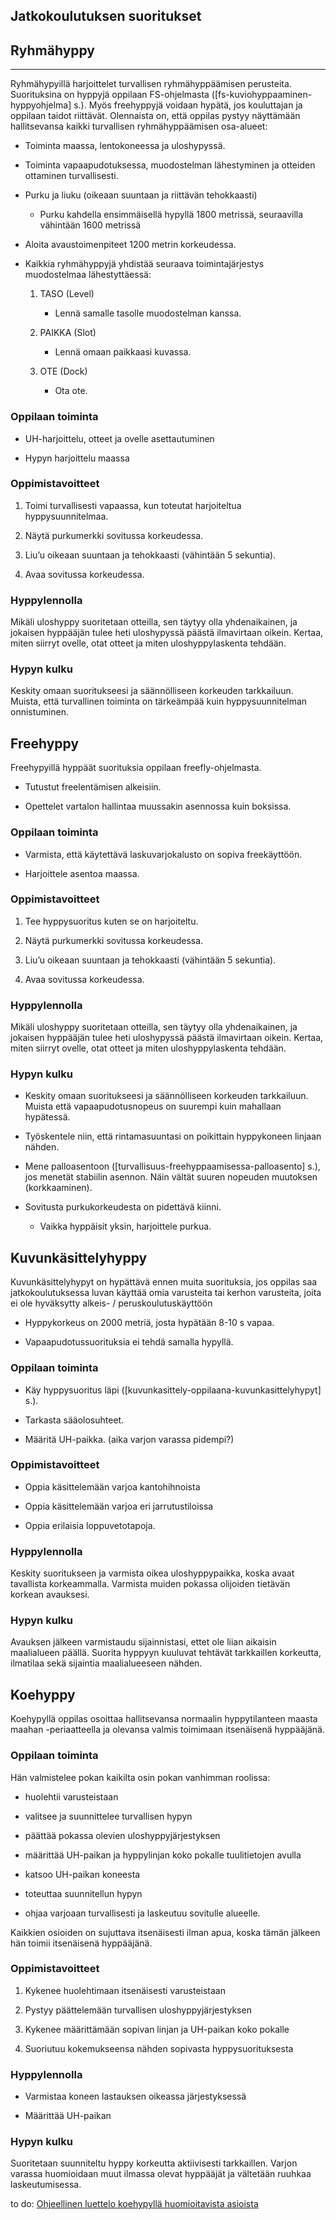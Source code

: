 ## Jatkokoulutuksen suoritukset


## Ryhmähyppy  
------------

Ryhmähypyillä harjoittelet turvallisen ryhmähyppäämisen perusteita.
Suorituksina on hyppyjä oppilaan FS-ohjelmasta
(\[fs-kuviohyppaaminen-hyppyohjelma\] s.). Myös freehyppyjä voidaan
hypätä, jos kouluttajan ja oppilaan taidot riittävät. Olennaista on,
että oppilas pystyy näyttämään hallitsevansa kaikki turvallisen
ryhmähyppäämisen osa-alueet:

-   Toiminta maassa, lentokoneessa ja uloshypyssä.

-   Toiminta vapaapudotuksessa, muodostelman lähestyminen ja otteiden
    ottaminen turvallisesti.

-   Purku ja liuku (oikeaan suuntaan ja riittävän tehokkaasti)

    -   Purku kahdella ensimmäisellä hypyllä 1800 metrissä, seuraavilla
        vähintään 1600 metrissä

-   Aloita avaustoimenpiteet 1200 metrin korkeudessa.

<!-- -->

-   Kaikkia ryhmähyppyjä yhdistää seuraava toimintajärjestys
    muodostelmaa lähestyttäessä:

    1.  TASO (Level)

        -   Lennä samalle tasolle muodostelman kanssa.

    2.  PAIKKA (Slot)

        -   Lennä omaan paikkaasi kuvassa.

    3.  OTE (Dock)

        -   Ota ote.

###  Oppilaan toiminta  

-   UH-harjoittelu, otteet ja ovelle asettautuminen

-   Hypyn harjoittelu maassa

###  Oppimistavoitteet  

1.  Toimi turvallisesti vapaassa, kun toteutat
    harjoiteltua hyppysuunnitelmaa.

2.  Näytä purkumerkki sovitussa korkeudessa.

3.  Liu’u oikeaan suuntaan ja tehokkaasti (vähintään 5 sekuntia).

4.  Avaa sovitussa korkeudessa.

###  Hyppylennolla  

Mikäli uloshyppy suoritetaan otteilla, sen täytyy olla yhdenaikainen, ja
jokaisen hyppääjän tulee heti uloshypyssä päästä ilmavirtaan oikein.
Kertaa, miten siirryt ovelle, otat otteet ja miten uloshyppylaskenta
tehdään.

###  Hypyn kulku  

Keskity omaan suoritukseesi ja säännölliseen korkeuden tarkkailuun.
Muista, että turvallinen toiminta on tärkeämpää kuin hyppysuunnitelman
onnistuminen.


## Freehyppy  


Freehypyillä hyppäät suorituksia oppilaan freefly-ohjelmasta.

-   Tutustut freelentämisen alkeisiin.

-   Opettelet vartalon hallintaa muussakin asennossa kuin boksissa.

###  Oppilaan toiminta  

-   Varmista, että käytettävä laskuvarjokalusto on sopiva freekäyttöön.

-   Harjoittele asentoa maassa.

###  Oppimistavoitteet  

1.  Tee hyppysuoritus kuten se on harjoiteltu.

2.  Näytä purkumerkki sovitussa korkeudessa.

3.  Liu’u oikeaan suuntaan ja tehokkaasti (vähintään 5 sekuntia).

4.  Avaa sovitussa korkeudessa.

###  Hyppylennolla  

Mikäli uloshyppy suoritetaan otteilla, sen täytyy olla yhdenaikainen, ja
jokaisen hyppääjän tulee heti uloshypyssä päästä ilmavirtaan oikein.
Kertaa, miten siirryt ovelle, otat otteet ja miten uloshyppylaskenta
tehdään.

###  Hypyn kulku  

-   Keskity omaan suoritukseesi ja säännölliseen korkeuden tarkkailuun.
    Muista että vapaapudotusnopeus on suurempi kuin mahallaan hypätessä.

-   Työskentele niin, että rintamasuuntasi on poikittain hyppykoneen
    linjaan nähden.

-   Mene palloasentoon (\[turvallisuus-freehyppaamisessa-palloasento\]
    s.), jos menetät stabiilin asennon. Näin vältät suuren nopeuden
    muutoksen (korkkaaminen).

-   Sovitusta purkukorkeudesta on pidettävä kiinni.

    -   Vaikka hyppäisit yksin, harjoittele purkua.



## Kuvunkäsittelyhyppy  


Kuvunkäsittelyhypyt on hypättävä ennen muita suorituksia, jos oppilas
saa jatkokoulutuksessa luvan käyttää omia varusteita tai kerhon
varusteita, joita ei ole hyväksytty alkeis- / peruskoulutuskäyttöön

-   Hyppykorkeus on 2000 metriä, josta hypätään 8-10 s vapaa.

-   Vapaapudotussuorituksia ei tehdä samalla hypyllä.

###  Oppilaan toiminta  

-   Käy hyppysuoritus läpi
    (\[kuvunkasittely-oppilaana-kuvunkasittelyhypyt\] s.).

-   Tarkasta sääolosuhteet.

-   Määritä UH-paikka. (aika varjon varassa pidempi?)

###  Oppimistavoitteet  

-   Oppia käsittelemään varjoa kantohihnoista

-   Oppia käsittelemään varjoa eri jarrutustiloissa

-   Oppia erilaisia loppuvetotapoja.

###  Hyppylennolla  

Keskity suoritukseen ja varmista oikea uloshyppypaikka, koska avaat
tavallista korkeammalla. Varmista muiden pokassa olijoiden tietävän
korkean avauksesi.

###  Hypyn kulku  

Avauksen jälkeen varmistaudu sijainnistasi, ettet ole liian aikaisin
maalialueen päällä. Suorita hyppyyn kuuluvat tehtävät tarkkaillen
korkeutta, ilmatilaa sekä sijaintia maalialueeseen nähden.



## Koehyppy  


Koehypyllä oppilas osoittaa hallitsevansa normaalin hyppytilanteen
maasta maahan -periaatteella ja olevansa valmis toimimaan itsenäisenä
hyppääjänä.

###  Oppilaan toiminta  

Hän valmistelee pokan kaikilta osin pokan vanhimman roolissa:

-   huolehtii varusteistaan

-   valitsee ja suunnittelee turvallisen hypyn

-   päättää pokassa olevien uloshyppyjärjestyksen

-   määrittää UH-paikan ja hyppylinjan koko pokalle tuulitietojen avulla

-   katsoo UH-paikan koneesta

-   toteuttaa suunnitellun hypyn

-   ohjaa varjoaan turvallisesti ja laskeutuu sovitulle alueelle.

Kaikkien osioiden on sujuttava itsenäisesti ilman apua, koska tämän
jälkeen hän toimii itsenäisenä hyppääjänä.

###  Oppimistavoitteet  

1.  Kykenee huolehtimaan itsenäisesti varusteistaan

2.  Pystyy päättelemään turvallisen uloshyppyjärjestyksen

3.  Kykenee määrittämään sopivan linjan ja UH-paikan koko pokalle

4.  Suoriutuu kokemukseensa nähden sopivasta hyppysuorituksesta

###  Hyppylennolla  

-   Varmistaa koneen lastauksen oikeassa järjestyksessä

-   Määrittää UH-paikan

###  Hypyn kulku  

Suoritetaan suunniteltu hyppy korkeutta aktiivisesti tarkkaillen. Varjon
varassa huomioidaan muut ilmassa olevat hyppääjät ja vältetään ruuhkaa
laskeutumisessa.

to do: [Ohjeellinen luettelo koehypyllä huomioitavista
asioista](Koehyppy-lomake.pdf)